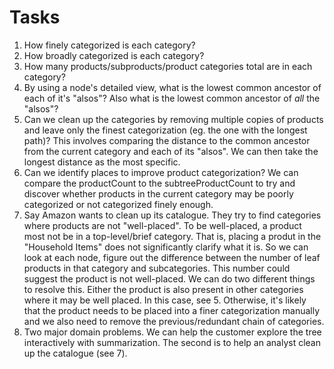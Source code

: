 # Tasks
1. How finely categorized is each category?
2. How broadly categorized is each category?
3. How many products/subproducts/product categories total are in each category?
4. By using a node's detailed view, what is the lowest common ancestor of each of it's "alsos"? Also what is the lowest common ancestor of _all_ the "alsos"?
5. Can we clean up the categories by removing multiple copies of products and leave only the finest categorization (eg. the one with the longest path)? This involves comparing the distance to the common ancestor from the current category and each of its "alsos". We can then take the longest distance as the most specific.
6. Can we identify places to improve product categorization? We can compare the productCount to the subtreeProductCount to try and discover whether products in the current category may be poorly categorized or not categorized finely enough.
7. Say Amazon wants to clean up its catalogue. They try to find categories where products are not "well-placed". To be well-placed, a product most not be in a top-level/brief category. That is, placing a produt in the "Household Items" does not significantly clarify what it is. So we can look at each node, figure out the difference between the number of leaf products in that category and subcategories. This number could suggest the product is not well-placed. We can do two different things to resolve this. Either the product is also present in other categories where it may be well placed. In this case, see 5. Otherwise, it's likely that the product needs to be placed into a finer categorization manually and we also need to remove the previous/redundant chain of categories.
8. Two major domain problems. We can help the customer explore the tree interactively with summarization. The second is to help an analyst clean up the catalogue (see 7).
